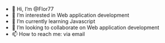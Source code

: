 - 👋 Hi, I’m @Flor77
- 👀 I’m interested in Web application development
- 🌱 I’m currently learning Javascript
- 💞️ I’m looking to collaborate on Web application development 
- 📫 How to reach me: via email

<!---
Flor77/Flor77 is a ✨ special ✨ repository because its `README.md` (this file) appears on your GitHub profile.
You can click the Preview link to take a look at your changes.
--->
